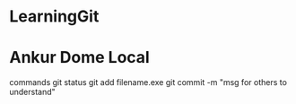# LearningGit

<h1> Ankur Dome Local</h1>
commands 
 git status
 git add filename.exe
 git commit -m "msg for others to understand"